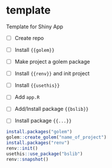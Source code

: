 # template
Template for Shiny App

- [ ]  Create repo

- [ ] Install `{{golem}}`

- [ ] Make project a golem package 

- [ ] Install `{{renv}}` and init project

- [ ] Install `{{usethis}}`

- [ ] Add `app.R`

- [ ] Add/Install package `{{bslib}}`
 
- [ ] Install package `{{...}}`

```r
install.packages("golem")
golem::create_golem("name_of_project")
install.packages("renv")
renv::init()
usethis::use_package("bslib")
renv::snapshot()
```
